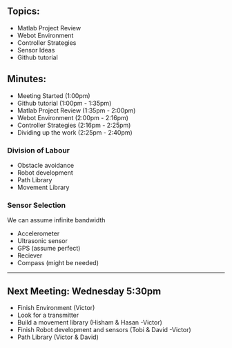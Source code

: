 ## Topics:
- Matlab Project Review
- Webot Environment
- Controller Strategies
- Sensor Ideas
- Github tutorial

## Minutes:
- Meeting Started (1:00pm)
- Github tutorial (1:00pm - 1:35pm)
- Matlab Project Review (1:35pm - 2:00pm)
- Webot Environment (2:00pm - 2:16pm)
- Controller Strategies (2:16pm - 2:25pm)
- Dividing up the work (2:25pm - 2:40pm)

### **Division of Labour**  
- Obstacle avoidance
- Robot development
- Path Library
- Movement Library

### **Sensor Selection**
We can assume infinite bandwidth
- Accelerometer
- Ultrasonic sensor
- GPS (assume perfect)
- Reciever
- Compass (might be needed)

---
## Next Meeting: Wednesday 5:30pm
- Finish Environment (Victor)
- Look for a transmitter 
- Build a movement library (Hisham & Hasan -Victor)
- Finish Robot development and sensors (Tobi & David -Victor)
- Path Library (Victor & David)